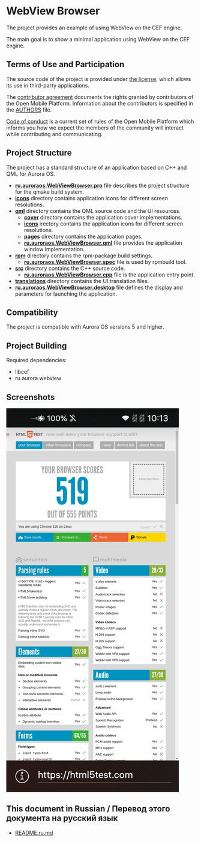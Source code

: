 # WebView Browser

The project provides an example of using WebView on the CEF engine.

The main goal is to show a minimal application using WebView on the CEF engine.

## Terms of Use and Participation

The source code of the project is provided under [the license](LICENSE.BSD-3-Clause.md),
which allows its use in third-party applications.

The [contributor agreement](CONTRIBUTING.md) documents the rights granted by contributors
of the Open Mobile Platform.
Information about the contributors is specified in the [AUTHORS](AUTHORS.md) file.

[Code of conduct](CODE_OF_CONDUCT.md) is a current set of rules of the Open Mobile
Platform which informs you how we expect the members of the community will interact
while contributing and communicating.

## Project Structure

The project has a standard structure of an application based on C++ and QML for Aurora OS.

* **[ru.auroraos.WebViewBrowser.pro](ru.auroraos.WebViewBrowser.pro)** file
  describes the project structure for the qmake build system.
* **[icons](icons)** directory contains application icons for different screen resolutions.
* **[qml](qml)** directory contains the QML source code and the UI resources.
  * **[cover](qml/cover)** directory contains the application cover implementations.
  * **[icons](qml/icons)** irectory contains the application icons for different screen resolutions.
  * **[pages](qml/pages)** directory contains the application pages.
  * **[ru.auroraos.WebViewBrowser.qml](qml/ru.auroraos.WebViewBrowser.qml)** file
    provides the application window implementation.
* **[rpm](rpm)** directory contains the rpm-package build settings.
  * **[ru.auroraos.WebViewBrowser.spec](rpm/ru.auroraos.WebViewBrowser.spec)** file is used by rpmbuild tool.
* **[src](src)** directory contains the C++ source code.
  * **[ru.auroraos.WebViewBrowser.cpp](src/ru.auroraos.WebViewBrowser.cpp)** file is the application entry point.
* **[translations](translations)** directory contains the UI translation files.
* **[ru.auroraos.WebViewBrowser.desktop](ru.auroraos.WebViewBrowser.desktop)** file 
  defines the display and parameters for launching the application.
  
## Compatibility

The project is compatible with Aurora OS versions 5 and higher.

## Project Building

Required dependencies:
* libcef
* ru.aurora.webview

## Screenshots

![screenshots](screenshots/screenshots.png)


## This document in Russian / Перевод этого документа на русский язык

- [README.ru.md](README.ru.md)
